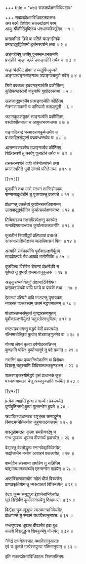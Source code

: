 +++
title = "०७३ सकळप्रोक्षणविधिपटलः"

+++
सकलप्रोक्षणविधिपटलप्रारम्भः  
अथ वक्ष्ये विशेषेण सकलप्रोक्षणं परम्  
आयुः श्रीकीर्तिपुष्टिञ्च धनधान्यविवर्द्धनम् ॥ १ ॥


प्रासादभिन्ने छिन्ने वा पतिते चाङ्गहीनके  
प्रमादाद्बुद्धिवैषम्ये दुर्जनस्पर्शने तथा ॥ २ ॥


अङ्गहीनेषु कार्येषु पुनस्सन्धानकर्मणि  
प्रभाहीने चाङ्गच्छन्ने उपाङ्गहीने तथैव च ॥ ३ ॥


अङ्गभेदमिदं प्रोक्तन्तच्चतुर्विधमुच्यते  
अङ्गप्रत्यङ्गसाङ्गञ्च उपाङ्गञ्चतुरो भवेत् ॥ ४ ॥


शिरो वक्त्रञ्च हृदयमङ्गञ्चेति प्रकीर्तितम्  
कुक्षिकण्ठस्तनौ बाहूनाभि गुह्योदरस्तथा ॥ ५ ॥


ऊरुजानुद्वयञ्चैव प्रत्यङ्गञ्चेति कीर्तितम्  
नेत्रनासाग्रकर्णौ च पाणिपादौ तलाङ्गुली ॥ ६ ॥


जटामकुटसंयुक्तं साङ्गञ्चेति प्रकीर्तितम्  
वस्तोपवीतमाला च आयुधाभरणन्तथा ॥ ७ ॥


गङ्गादिचन्द्रं भस्मारन्नागकूर्मन्तथैव च  
प्रभासहितसंयुक्तं पद्मबन्धन्तथैव च ॥ ८ ॥


आसनावरणञ्चैव उपाङ्गञ्चैव कीर्तितम्  
शिल्पिस्पर्शे तु कार्येषु पूजाहीने तथैव च ॥ ९ ॥


तस्करस्पर्शने वापि चोरेणोत्थापने तथा  
प्रमादात्पतिते भूमौ उत्सवे पतिते तथा ॥ १० ॥



[[४५८]]  

पूजाहीने तथा मासे स्नपनं शान्तिहोमकम्  
षाण्मासादूर्ध्वहीने तु पूजायास्तु प्रजापते ॥ ११ ॥


प्रोक्षणन्तु प्रकर्तव्यं कुर्याज्जलाधिवासनम्  
उत्सवादूर्द्ध्वहीनेन कुर्यात्सम्प्रोक्षणन्तथा ॥ १२ ॥


तिथिवारञ्च नक्षत्रन्निरपेक्षन्तु कारयेत्  
रत्नादिशयनान्तञ्च कुर्यात्सकलकर्मणि ॥ १३ ॥


पूजाहीनं त्रिवर्षोर्द्ध्वं प्रतिष्ठायां प्रचक्षते  
रत्नन्यासाक्षिमोक्षञ्च जलाधिवासनं विना ॥ १४ ॥


अन्यानि सर्वकार्याणि पूर्वोक्तलक्षणैर्युतम्  
माघप्रोष्ठपदे चैव आषाढे मार्गशीर्षके ॥ १५ ॥


पूजयित्वा विशेषेण शेषाणां प्रोक्षणेऽपि च  
पूर्वपक्षे तु पुष्यर्क्षे यजमानानुकूलके ॥ १६ ॥


अङ्कुराण्यर्पयेत्पूर्वं प्रोक्षणादिविशेषतः  
प्रासादस्याग्रके वापि याम्ये वा पावके तथा ॥ १७ ॥


ऐशान्यां पश्चिमे वापि मण्टपन्तु युगाश्रकम्  
नवहस्तं पञ्चहस्तम् उत्तमं मद्ध्यमाधमम् ॥ १८ ॥


षोडशस्तम्भसंयुक्तं युगद्वारसमायुतम्  
पूर्वोक्तलक्षणैर्युक्तं चतुस्तोरणभूषितम् ॥ १९ ॥


मण्टपन्नवभागन्तु मद्ध्ये वेदीं प्रकल्पयेत्  
रत्निमात्रोच्छ्रियं कुर्यात् षोडशाङ्गुलमेव वा ॥ २० ॥


गोमया लेपनं कृत्वा दर्पणोदरसन्निभम्  
कुण्डानि परितः कुर्यान्मानुषे तु पदे क्रमात् ॥ २१ ॥


नवाग्निं वाथ पञ्चाग्निमेकाग्निं वा विशेषतः  
दिशासु चतुरश्राणि विदिशास्वब्जकुण्डकम् ॥ २२ ॥


शक्रशाङ्करयोर्मद्ध्ये वृत्तं प्राधानकं कुरु  
पञ्चाग्न्यायतनं चेत्तु अब्जकुण्डानि वर्जयेत् ॥ २३ ॥



[[४५९]]  

प्रत्येकं व्याहृतिं हुत्वा तत्राज्येन प्रकल्पयेत्  
पूर्णाहुतिन्ततो हुत्वा मूलमन्त्रेण हूयते ॥ २४ ॥


जयादिरभ्याधानञ्च राष्ट्रभृच्च क्रमाद्धुनेत्  
स्विष्टमग्नेतिमन्त्रेण जुहुयात्तदनन्तरम् ॥ २५ ॥


वास्तुहोमन्ततः कृत्वा समरीयपदेषु च  
गन्धं पुष्पञ्च धूपञ्च दीपमर्घ्यं हृदाचरेत् ॥ २६ ॥


वेद्यास्तु देवतोद्धृत्य स्नानवेद्यान्निवेशयेत्  
सद्योजातेन मन्त्रेण आवाहनं प्रकल्पयेत् ॥ २७ ॥


वामदेवेन संस्थाप्य अघोरेण तु सन्निधिम्  
पाद्यमाचमनञ्चार्घ्यम् एतन्मन्त्रेण दापयेत् ॥ २८ ॥


अष्टत्रिंशत्कलायोगं महेशं बीजं विन्न्यसेत्  
प्राणप्रकृतियोगन्तु न्यस्त्वारूपं विचिन्तयेत् ॥ २९ ॥


वेद्याः कुम्भं समुद्धृत्य ईशानेनाभिषेचयेत्  
घृतं शिरोर्पणं कुर्यात्स्नापयेत्तु शिवाम्भसा ॥ ३० ॥


विद्येशान्कुम्भमुद्धृत्य स्वस्वमन्त्राभिषेचयेत्  
प्रोक्षणान्ते तु स्नपनं यथावित्तानुसारतः ॥ ३१ ॥


गन्धपुष्पञ्च धूपञ्च दीपञ्चैव हृदा बुधः  
कलशं विंशदुद्धृत्य शिवकुम्भेषु योजयेत् ॥ ३२ ॥


नैवेद्यं दापयेत्पश्चात् यथावित्तानुसारतः  
एवं यः कुरुते मर्त्यस्सपुण्यां गतिमाप्नुयात् ॥ ३३ ॥


इति सकलप्रोक्षणविधिपटलः त्रिसप्ततितमः  
